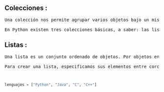 ## Colecciones :

<pre>Una colección nos permite agrupar varios objetos bajo un mismo nombre. Por ejemplo, si necesitamos almacenar en nuestro programa los nombres de los alumnos de un curso de programación, será más conveniente ubicarlos a todos dentro de una misma colección de nombre alumnos, en lugar de crear los objetos alumno1, alumno2, etc.

En Python existen tres colecciones básicas, a saber: las listas, las tuplas y los diccionarios .
</pre>

## Listas :

<pre>Una lista es un conjunto ordenado de objetos. Por objetos entendemos cualquiera de los tipos de dato ya mencionados, incluso otras listas.

Para crear una lista, especificamos sus elementos entre corchetes y separados por comas.

</pre>

``` python

lenguajes = ["Python", "Java", "C", "C++"]

``` 